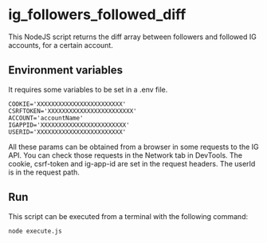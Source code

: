 # ig_followers_followed_diff
This NodeJS script returns the diff array between followers and followed IG accounts, for a certain account.

## Environment variables

It requires some variables to be set in a .env file. 

```
COOKIE='XXXXXXXXXXXXXXXXXXXXXXXX'
CSRFTOKEN='XXXXXXXXXXXXXXXXXXXXXXXX'
ACCOUNT='accountName'
IGAPPID='XXXXXXXXXXXXXXXXXXXXXXXX'
USERID='XXXXXXXXXXXXXXXXXXXXXXXX'
```

All these params can be obtained from a browser in some requests to the IG API. You can check those requests in the Network tab in DevTools. The cookie, csrf-token and ig-app-id are set in the request headers. The userId is in the request path.

## Run

This script can be executed from a terminal with the following command: 

```
node execute.js
```
